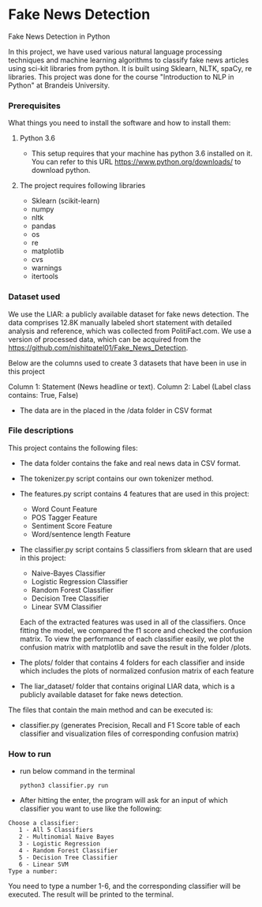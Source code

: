 # Fake News Detection

Fake News Detection in Python

In this project, we have used various natural language processing techniques and machine learning algorithms to classify fake news articles using sci-kit libraries from python. It is built using Sklearn, NLTK, spaCy, re libraries. This project was done for the course "Introduction to NLP in Python" at Brandeis University.

### Prerequisites

What things you need to install the software and how to install them:

1. Python 3.6 
   - This setup requires that your machine has python 3.6 installed on it. You can refer to this URL https://www.python.org/downloads/ to download python.

2. The project requires following libraries
   - Sklearn (scikit-learn)
   - numpy
   - nltk
   - pandas
   - os
   - re
   - matplotlib
   - cvs
   - warnings
   - itertools
   
### Dataset used

We use the LIAR: a publicly available dataset for fake news detection. The data comprises 12.8K manually labeled short statement with detailed analysis and reference, which was collected from PolitiFact.com. We use a version of processed data, which can be acquired from the https://github.com/nishitpatel01/Fake_News_Detection.

Below are the columns used to create 3 datasets that have been in use in this project

Column 1: Statement (News headline or text).
Column 2: Label (Label class contains: True, False)

   - The data are in the placed in the /data folder in CSV format

### File descriptions

This project contains the following files:

- The data folder contains the fake and real news data in CSV format.

- The tokenizer.py script contains our own tokenizer method.

- The features.py script contains 4 features that are used in this project:
   - Word Count Feature
   - POS Tagger Feature
   - Sentiment Score Feature
   - Word/sentence length Feature
   
- The classifier.py script contains 5 classifiers from sklearn that are used in this project:
   - Naive-Bayes Classifier
   - Logistic Regression Classifier
   - Random Forest Classifier
   - Decision Tree Classifier
   - Linear SVM Classifier
   
   Each of the extracted features was used in all of the classifiers. Once fitting the model, we compared the f1 score and checked the confusion matrix. To view the performance of each classifier easily, we plot the confusion matrix with matplotlib and save the result in the folder /plots. 
   
 - The plots/ folder that contains 4 folders for each classifier and inside which includes the plots of normalized confusion matrix of each feature

 - The liar_dataset/ folder that contains original LIAR data, which is a publicly available dataset for fake news detection.

The files that contain the main method and can be executed is:

- classifier.py (generates Precision, Recall and F1 Score table of each classifier and visualization files of corresponding confusion matrix)
 
### How to run
- run below command in the terminal
    ```
    python3 classifier.py run
    ```
- After hitting the enter, the program will ask for an input of which classifier you want to use like the following:
 ```
 Choose a classifier:
    1 - All 5 Classifiers
    2 - Multinomial Naive Bayes
    3 - Logistic Regression
    4 - Random Forest Classifier
    5 - Decision Tree Classifier
    6 - Linear SVM
 Type a number:
 ```
 You need to type a number 1-6, and the corresponding classifier will be executed. The result will be printed to the terminal.
